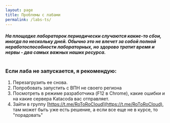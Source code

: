 ```yaml
---
layout: page
title: Проблемы с лабами
permalink: /labs-ts/
---
```


##### На площадке лабораторок периодически случаются какие-то сбои, иногда по нескольку дней. Обычно это не влечет за собой полной неработоспособности лабораторных, но здорово тратит время и нервы - два самых важных наших ресурса.<br><br> 

### Если лаба не запускается, я рекомендую:  
1. Перезагрузить ее снова.
2. Попробовать запустить с ВПН не своего региона
3. Посмотреть в режиме разработчика (F12 в Chrome), какие ошибки и на какие сервера Katacoda вас отправляет.
4. Зайти в группу [https://t.me/RoToRoCloud](https://t.me/RoToRoCloud), там может быть уже есть решение, а если все еще не в курсе, то "порадовать"
